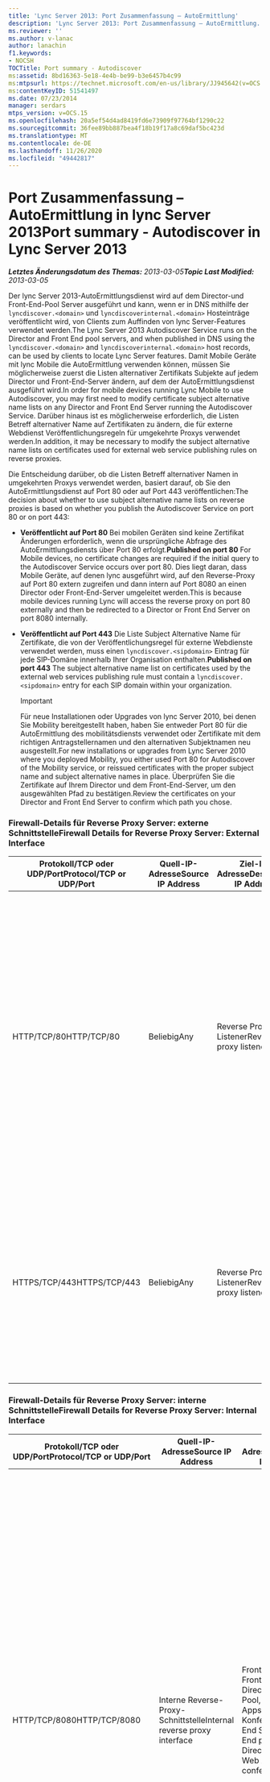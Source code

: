 ```yaml
---
title: 'Lync Server 2013: Port Zusammenfassung – AutoErmittlung'
description: 'Lync Server 2013: Port Zusammenfassung – AutoErmittlung.'
ms.reviewer: ''
ms.author: v-lanac
author: lanachin
f1.keywords:
- NOCSH
TOCTitle: Port summary - Autodiscover
ms:assetid: 8bd16363-5e18-4e4b-be99-b3e6457b4c99
ms:mtpsurl: https://technet.microsoft.com/en-us/library/JJ945642(v=OCS.15)
ms:contentKeyID: 51541497
ms.date: 07/23/2014
manager: serdars
mtps_version: v=OCS.15
ms.openlocfilehash: 20a5ef54d4ad8419fd6e73909f97764bf1290c22
ms.sourcegitcommit: 36fee89bb887bea4f18b19f17a8c69daf5bc423d
ms.translationtype: MT
ms.contentlocale: de-DE
ms.lasthandoff: 11/26/2020
ms.locfileid: "49442817"
---
```

# <a name="port-summary---autodiscover-in-lync-server-2013"></a><span data-ttu-id="abf3e-103">Port Zusammenfassung – AutoErmittlung in lync Server 2013</span><span class="sxs-lookup"><span data-stu-id="abf3e-103">Port summary - Autodiscover in Lync Server 2013</span></span>

<div data-xmlns="http://www.w3.org/1999/xhtml">

<div class="topic" data-xmlns="http://www.w3.org/1999/xhtml" data-msxsl="urn:schemas-microsoft-com:xslt" data-cs="https://msdn.microsoft.com/">

<div data-asp="https://msdn2.microsoft.com/asp">



</div>

<div id="mainSection">

<div id="mainBody"><span data-ttu-id="abf3e-104">

<span> </span></span><span class="sxs-lookup"><span data-stu-id="abf3e-104">

<span> </span></span></span>

<span data-ttu-id="abf3e-105">_**Letztes Änderungsdatum des Themas:** 2013-03-05_</span><span class="sxs-lookup"><span data-stu-id="abf3e-105">_**Topic Last Modified:** 2013-03-05_</span></span>

<span data-ttu-id="abf3e-106">Der lync Server 2013-AutoErmittlungsdienst wird auf dem Director-und Front-End-Pool Server ausgeführt und kann, wenn er in DNS mithilfe der `lyncdiscover.<domain>` und `lyncdiscoverinternal.<domain>` Hosteinträge veröffentlicht wird, von Clients zum Auffinden von lync Server-Features verwendet werden.</span><span class="sxs-lookup"><span data-stu-id="abf3e-106">The Lync Server 2013 Autodiscover Service runs on the Director and Front End pool servers, and when published in DNS using the `lyncdiscover.<domain>` and `lyncdiscoverinternal.<domain>` host records, can be used by clients to locate Lync Server features.</span></span> <span data-ttu-id="abf3e-107">Damit Mobile Geräte mit lync Mobile die AutoErmittlung verwenden können, müssen Sie möglicherweise zuerst die Listen alternativer Zertifikats Subjekte auf jedem Director und Front-End-Server ändern, auf dem der AutoErmittlungsdienst ausgeführt wird.</span><span class="sxs-lookup"><span data-stu-id="abf3e-107">In order for mobile devices running Lync Mobile to use Autodiscover, you may first need to modify certificate subject alternative name lists on any Director and Front End Server running the Autodiscover Service.</span></span> <span data-ttu-id="abf3e-108">Darüber hinaus ist es möglicherweise erforderlich, die Listen Betreff alternativer Name auf Zertifikaten zu ändern, die für externe Webdienst Veröffentlichungsregeln für umgekehrte Proxys verwendet werden.</span><span class="sxs-lookup"><span data-stu-id="abf3e-108">In addition, it may be necessary to modify the subject alternative name lists on certificates used for external web service publishing rules on reverse proxies.</span></span>

<span data-ttu-id="abf3e-109">Die Entscheidung darüber, ob die Listen Betreff alternativer Namen in umgekehrten Proxys verwendet werden, basiert darauf, ob Sie den AutoErmittlungsdienst auf Port 80 oder auf Port 443 veröffentlichen:</span><span class="sxs-lookup"><span data-stu-id="abf3e-109">The decision about whether to use subject alternative name lists on reverse proxies is based on whether you publish the Autodiscover Service on port 80 or on port 443:</span></span>

  - <span data-ttu-id="abf3e-110">**Veröffentlicht auf Port 80**   Bei mobilen Geräten sind keine Zertifikat Änderungen erforderlich, wenn die ursprüngliche Abfrage des AutoErmittlungsdiensts über Port 80 erfolgt.</span><span class="sxs-lookup"><span data-stu-id="abf3e-110">**Published on port 80**   For Mobile devices, no certificate changes are required if the initial query to the Autodiscover Service occurs over port 80.</span></span> <span data-ttu-id="abf3e-111">Dies liegt daran, dass Mobile Geräte, auf denen lync ausgeführt wird, auf den Reverse-Proxy auf Port 80 extern zugreifen und dann intern auf Port 8080 an einen Director oder Front-End-Server umgeleitet werden.</span><span class="sxs-lookup"><span data-stu-id="abf3e-111">This is because mobile devices running Lync will access the reverse proxy on port 80 externally and then be redirected to a Director or Front End Server on port 8080 internally.</span></span>

  - <span data-ttu-id="abf3e-112">**Veröffentlicht auf Port 443**   Die Liste Subject Alternative Name für Zertifikate, die von der Veröffentlichungsregel für externe Webdienste verwendet werden, muss einen `lyncdiscover.<sipdomain>` Eintrag für jede SIP-Domäne innerhalb Ihrer Organisation enthalten.</span><span class="sxs-lookup"><span data-stu-id="abf3e-112">**Published on port 443**   The subject alternative name list on certificates used by the external web services publishing rule must contain a `lyncdiscover.<sipdomain>` entry for each SIP domain within your organization.</span></span>
    
    <div>
    

    > [!IMPORTANT]  
    > <span data-ttu-id="abf3e-113">Für neue Installationen oder Upgrades von lync Server 2010, bei denen Sie Mobility bereitgestellt haben, haben Sie entweder Port 80 für die AutoErmittlung des mobilitätsdiensts verwendet oder Zertifikate mit dem richtigen Antragstellernamen und den alternativen Subjektnamen neu ausgestellt.</span><span class="sxs-lookup"><span data-stu-id="abf3e-113">For new installations or upgrades from Lync Server 2010 where you deployed Mobility, you either used Port 80 for Autodiscover of the Mobility service, or reissued certificates with the proper subject name and subject alternative names in place.</span></span> <span data-ttu-id="abf3e-114">Überprüfen Sie die Zertifikate auf Ihrem Director und dem Front-End-Server, um den ausgewählten Pfad zu bestätigen.</span><span class="sxs-lookup"><span data-stu-id="abf3e-114">Review the certificates on your Director and Front End Server to confirm which path you chose.</span></span>

    
    </div>

### <a name="firewall-details-for-reverse-proxy-server-external-interface"></a><span data-ttu-id="abf3e-115">Firewall-Details für Reverse Proxy Server: externe Schnittstelle</span><span class="sxs-lookup"><span data-stu-id="abf3e-115">Firewall Details for Reverse Proxy Server: External Interface</span></span>

<table>
<colgroup>
<col style="width: 25%" />
<col style="width: 25%" />
<col style="width: 25%" />
<col style="width: 25%" />
</colgroup>
<thead>
<tr class="header">
<th><span data-ttu-id="abf3e-116">Protokoll/TCP oder UDP/Port</span><span class="sxs-lookup"><span data-stu-id="abf3e-116">Protocol/TCP or UDP/Port</span></span></th>
<th><span data-ttu-id="abf3e-117">Quell-IP-Adresse</span><span class="sxs-lookup"><span data-stu-id="abf3e-117">Source IP Address</span></span></th>
<th><span data-ttu-id="abf3e-118">Ziel-IP-Adresse</span><span class="sxs-lookup"><span data-stu-id="abf3e-118">Destination IP Address</span></span></th>
<th><span data-ttu-id="abf3e-119">Hinweise</span><span class="sxs-lookup"><span data-stu-id="abf3e-119">Notes</span></span></th>
</tr>
</thead>
<tbody>
<tr class="odd">
<td><p><span data-ttu-id="abf3e-120">HTTP/TCP/80</span><span class="sxs-lookup"><span data-stu-id="abf3e-120">HTTP/TCP/80</span></span></p></td>
<td><p><span data-ttu-id="abf3e-121">Beliebig</span><span class="sxs-lookup"><span data-stu-id="abf3e-121">Any</span></span></p></td>
<td><p><span data-ttu-id="abf3e-122">Reverse Proxy-Listener</span><span class="sxs-lookup"><span data-stu-id="abf3e-122">Reverse proxy listener</span></span></p></td>
<td><p><span data-ttu-id="abf3e-123">Optional Umleitung zu HTTPS, wenn der Benutzer http://publishedSiteFQDN eingibt &lt; &gt; .</span><span class="sxs-lookup"><span data-stu-id="abf3e-123">(Optional) Redirection to HTTPS if user enters http://&lt;publishedSiteFQDN&gt;.</span></span> <span data-ttu-id="abf3e-124">Dies ist auch bei Verwendung von Office Web Apps für Conferencing und dem AutoErmittlungsdienst für mobile Geräte, die lync ausführen, in Situationen erforderlich, in denen die Organisation das Zertifikat des externen Webdienst-Veröffentlichungsregel nicht ändern möchte.</span><span class="sxs-lookup"><span data-stu-id="abf3e-124">Also required if using Office Web Apps for conferencing and the Autodiscover Service for mobile devices running Lync in situations where the organization does not want to modify the external web service publishing rule certificate.</span></span></p></td>
</tr>
<tr class="even">
<td><p><span data-ttu-id="abf3e-125">HTTPS/TCP/443</span><span class="sxs-lookup"><span data-stu-id="abf3e-125">HTTPS/TCP/443</span></span></p></td>
<td><p><span data-ttu-id="abf3e-126">Beliebig</span><span class="sxs-lookup"><span data-stu-id="abf3e-126">Any</span></span></p></td>
<td><p><span data-ttu-id="abf3e-127">Reverse Proxy-Listener</span><span class="sxs-lookup"><span data-stu-id="abf3e-127">Reverse proxy listener</span></span></p></td>
<td><p><span data-ttu-id="abf3e-128">Adressbuch Downloads, Adressbuch-Webabfrage Dienst, AutoErmittlung, Clientupdates, Besprechungsinhalte, Geräte Updates, Gruppenerweiterung, Office Web Apps für Konferenzen, Einwahlkonferenzen und Besprechungen.</span><span class="sxs-lookup"><span data-stu-id="abf3e-128">Address book downloads, Address Book Web Query service, Autodiscover, client updates, meeting content, device updates, group expansion, Office Web Apps for conferencing, dial-in conferencing, and meetings.</span></span></p></td>
</tr>
</tbody>
</table>


### <a name="firewall-details-for-reverse-proxy-server-internal-interface"></a><span data-ttu-id="abf3e-129">Firewall-Details für Reverse Proxy Server: interne Schnittstelle</span><span class="sxs-lookup"><span data-stu-id="abf3e-129">Firewall Details for Reverse Proxy Server: Internal Interface</span></span>

<table>
<colgroup>
<col style="width: 25%" />
<col style="width: 25%" />
<col style="width: 25%" />
<col style="width: 25%" />
</colgroup>
<thead>
<tr class="header">
<th><span data-ttu-id="abf3e-130">Protokoll/TCP oder UDP/Port</span><span class="sxs-lookup"><span data-stu-id="abf3e-130">Protocol/TCP or UDP/Port</span></span></th>
<th><span data-ttu-id="abf3e-131">Quell-IP-Adresse</span><span class="sxs-lookup"><span data-stu-id="abf3e-131">Source IP Address</span></span></th>
<th><span data-ttu-id="abf3e-132">Ziel-IP-Adresse</span><span class="sxs-lookup"><span data-stu-id="abf3e-132">Destination IP Address</span></span></th>
<th><span data-ttu-id="abf3e-133">Hinweise</span><span class="sxs-lookup"><span data-stu-id="abf3e-133">Notes</span></span></th>
</tr>
</thead>
<tbody>
<tr class="odd">
<td><p><span data-ttu-id="abf3e-134">HTTP/TCP/8080</span><span class="sxs-lookup"><span data-stu-id="abf3e-134">HTTP/TCP/8080</span></span></p></td>
<td><p><span data-ttu-id="abf3e-135">Interne Reverse-Proxy-Schnittstelle</span><span class="sxs-lookup"><span data-stu-id="abf3e-135">Internal reverse proxy interface</span></span></p></td>
<td><p><span data-ttu-id="abf3e-136">Front-End-Server, Front-End-Pool, Director, Director-Pool, Office Web Apps für Konferenzen</span><span class="sxs-lookup"><span data-stu-id="abf3e-136">Front End Server, Front End pool, Director, Director pool, Office Web Apps for conferencing</span></span></p></td>
<td><p><span data-ttu-id="abf3e-137">Erforderlich, wenn der AutoErmittlungsdienst für mobile Geräte mit lync in Situationen verwendet wird, in denen die Organisation das Zertifikat für die Veröffentlichungsregel für externe Webdienste nicht ändern möchte.</span><span class="sxs-lookup"><span data-stu-id="abf3e-137">Required if using the Autodiscover Service for mobile devices running Lync in situations where the organization does not want to modify the external web service publishing rule certificate.</span></span> <span data-ttu-id="abf3e-138">Datenverkehr, der an Port 80 auf der externen Schnittstelle des Reverse Proxys gesendet wird, wird von der internen Schnittstelle des Reverse-Proxys an einen Pool auf Port 8080 umgeleitet, sodass die Pool-Webdienste Sie vom internen Webverkehr unterscheiden können.</span><span class="sxs-lookup"><span data-stu-id="abf3e-138">Traffic sent to port 80 on the reverse proxy external interface is redirected to a pool on port 8080 from the reverse proxy internal interface so that the pool Web Services can distinguish it from internal web traffic.</span></span></p></td>
</tr>
<tr class="even">
<td><p><span data-ttu-id="abf3e-139">HTTPS/TCP/4443</span><span class="sxs-lookup"><span data-stu-id="abf3e-139">HTTPS/TCP/4443</span></span></p></td>
<td><p><span data-ttu-id="abf3e-140">Interne Reverse-Proxy-Schnittstelle</span><span class="sxs-lookup"><span data-stu-id="abf3e-140">Internal reverse proxy interface</span></span></p></td>
<td><p><span data-ttu-id="abf3e-141">Front-End-Server, Front-End-Pool, Director, Director-Pool, Office Web Apps für Konferenzen</span><span class="sxs-lookup"><span data-stu-id="abf3e-141">Front End Server, Front End pool, Director, Director pool, Office Web Apps for conferencing</span></span></p></td>
<td><p><span data-ttu-id="abf3e-142">Datenverkehr, der an Port 443 auf der externen Schnittstelle des Reverse Proxys gesendet wird, wird von der internen Schnittstelle des Reverse-Proxys an einen Pool auf Port 4443 umgeleitet, sodass die Pool-Webdienste Sie vom internen Webverkehr unterscheiden können.</span><span class="sxs-lookup"><span data-stu-id="abf3e-142">Traffic sent to port 443 on the reverse proxy external interface is redirected to a pool on port 4443 from the reverse proxy internal interface so that the pool web services can distinguish it from internal web traffic.</span></span></p></td>
</tr>
</tbody>
</table><span data-ttu-id="abf3e-143">


</div>

<span> </span>

</div>

</div>

</span><span class="sxs-lookup"><span data-stu-id="abf3e-143">


</div>

<span> </span>

</div>

</div>

</span></span></div>

